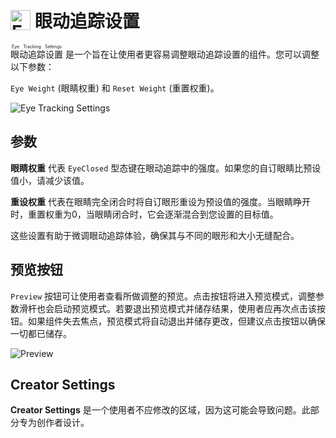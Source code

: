 # <img src="/eye_tracking_settings_icon.png" alt="Eye Tracking Settings" style="width: 32px; height: 32px; vertical-align: -4px; display: inline;"/> 眼动追踪设置
 
<ruby>眼动追踪设置<rt>Eye Tracking Settings</rt></ruby> 是一个旨在让使用者更容易调整眼动追踪设置的组件。您可以调整以下参数：

`Eye Weight` (眼睛权重) 和 `Reset Weight` (重置权重)。

![Eye Tracking Settings](/eye_tracking_settings.png)
## 参数
**眼睛权重** 代表 `EyeClosed` 型态键在眼动追踪中的强度。如果您的自订眼睛比预设值小，请减少该值。

**重设权重** 代表在眼睛完全闭合时将自订眼形重设为预设值的强度。当眼睛睁开时，重置权重为0，当眼睛闭合时，它会逐渐混合到您设置的目标值。

这些设置有助于微调眼动追踪体验，确保其与不同的眼形和大小无缝配合。


## 预览按钮
`Preview` 按钮可让使用者查看所做调整的预览。点击按钮将进入预览模式，调整参数滑杆也会启动预览模式。若要退出预览模式并储存结果，使用者应再次点击该按钮。如果组件失去焦点，预览模式将自动退出并储存更改，但建议点击按钮以确保一切都已储存。

![Preview](/eye_tracking_settings_preview.png)

## Creator Settings
**Creator Settings** 是一个使用者不应修改的区域，因为这可能会导致问题。此部分专为创作者设计。